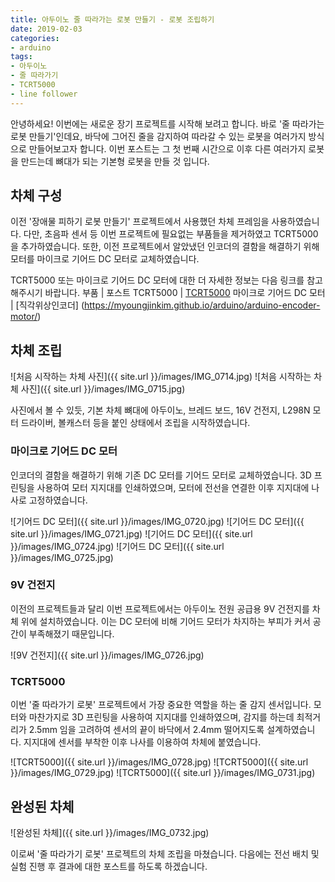 ```yaml
---
title: 아두이노 줄 따라가는 로봇 만들기 - 로봇 조립하기
date: 2019-02-03
categories: 
- arduino
tags:
- 아두이노
- 줄 따라가기
- TCRT5000
- line follower
---
```


안녕하세요! 이번에는 새로운 장기 프로젝트를 시작해 보려고 합니다. 바로 '줄 따라가는 로봇 만들기'인데요, 바닥에 그어진 줄을 감지하여 따라갈 수 있는 로봇을 여러가지 방식으로 만들어보고자 합니다. 이번 포스트는 그 첫 번째 시간으로 이후 다른 여러가지 로봇을 만드는데 뼈대가 되는 기본형 로봇을 만들 것 입니다.

## 차체 구성

이전 '장애물 피하기 로봇 만들기' 프로젝트에서 사용했던 차체 프레임을 사용하였습니다. 다만, 초음파 센서 등 이번 프로젝트에 필요없는 부품들을 제거하였고 TCRT5000을 추가하였습니다. 또한, 이전 프로젝트에서 알았냈던 인코더의 결함을 해결하기 위해 모터를 마이크로 기어드 DC 모터로 교체하였습니다.

TCRT5000 또는 마이크로 기어드 DC 모터에 대한 더 자세한 정보는 다음 링크를 참고해주시기 바랍니다.
부품 | 포스트
TCRT5000 | [TCRT5000](https://myoungjinkim.github.io/arduino/arduino-TCRT5000/)
마이크로 기어드 DC 모터 | [직각위상인코더] (https://myoungjinkim.github.io/arduino/arduino-encoder-motor/)

## 차체 조립

![처음 시작하는 차체 사진]({{ site.url }}/images/IMG_0714.jpg)
![처음 시작하는 차체 사진]({{ site.url }}/images/IMG_0715.jpg)

사진에서 볼 수 있듯, 기본 차체 뼈대에 아두이노, 브레드 보드, 16V 건전지, L298N 모터 드라이버, 볼캐스터 등을 붙인 상태에서 조립을 시작하였습니다.

### 마이크로 기어드 DC 모터

인코더의 결함을 해결하기 위해 기존 DC 모터를 기어드 모터로 교체하였습니다. 3D 프린팅을 사용하여 모터 지지대를 인쇄하였으며, 모터에 전선을 연결한 이후 지지대에 나사로 고정하였습니다.

![기어드 DC 모터]({{ site.url }}/images/IMG_0720.jpg)
![기어드 DC 모터]({{ site.url }}/images/IMG_0721.jpg)
![기어드 DC 모터]({{ site.url }}/images/IMG_0724.jpg)
![기어드 DC 모터]({{ site.url }}/images/IMG_0725.jpg)

### 9V 건전지 

이전의 프로젝트들과 달리 이번 프로젝트에서는 아두이노 전원 공급용 9V 건전지를 차체 위에 설치하였습니다. 이는 DC 모터에 비해 기어드 모터가 차지하는 부피가 커서 공간이 부족해졌기 때문입니다.

![9V 건전지]({{ site.url }}/images/IMG_0726.jpg)

### TCRT5000

 이번 '줄 따라가기 로봇' 프로젝트에서 가장 중요한 역할을 하는 줄 감지 센서입니다. 모터와 마찬가지로 3D 프린팅을 사용하여 지지대를 인쇄하였으며, 감지를 하는데 최적거리가 2.5mm 임을 고려하여 센서의 끝이 바닥에서 2.4mm 떨어지도록 설계하였습니다. 지지대에 센서를 부착한 이후 나사를 이용하여 차체에 붙였습니다.

![TCRT5000]({{ site.url }}/images/IMG_0728.jpg)
![TCRT5000]({{ site.url }}/images/IMG_0729.jpg)
![TCRT5000]({{ site.url }}/images/IMG_0731.jpg)

## 완성된 차체

![완성된 차체]({{ site.url }}/images/IMG_0732.jpg)

이로써 '줄 따라가기 로봇' 프로젝트의 차체 조립을 마쳤습니다. 다음에는 전선 배치 및 실험 진행 후 결과에 대한 포스트를 하도록 하겠습니다.